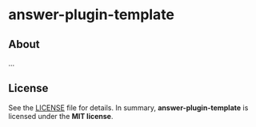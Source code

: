 # answer-plugin-template

## About

...

## License

See the [LICENSE](./LICENSE) file for details. In summary,
**answer-plugin-template** is licensed under the **MIT license**.


